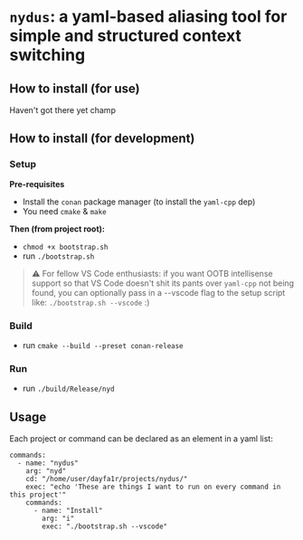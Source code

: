 # `nydus`: a yaml-based aliasing tool for simple and structured context switching

## How to install (for use)
Haven't got there yet champ

## How to install (for development)
### Setup
**Pre-requisites**
- Install the `conan` package manager (to install the `yaml-cpp` dep)
- You need `cmake` & `make`

**Then (from project root):**
- `chmod +x bootstrap.sh`
- run `./bootstrap.sh`
> ⚠️ For fellow VS Code enthusiasts:
> if you want OOTB intellisense support so that VS Code doesn't shit its pants over `yaml-cpp` not being found,
> you can optionally pass in a --vscode flag to the setup script like:
> `./bootstrap.sh --vscode` :\)

### Build
- run `cmake --build --preset conan-release`

### Run
- run `./build/Release/nyd`

## Usage
Each project or command can be declared as an element in a yaml list:
```
commands:
  - name: "nydus"
    arg: "nyd"
    cd: "/home/user/dayfa1r/projects/nydus/"
    exec: "echo 'These are things I want to run on every command in this project'"
    commands:
      - name: "Install"
        arg: "i"
        exec: "./bootstrap.sh --vscode"
```

